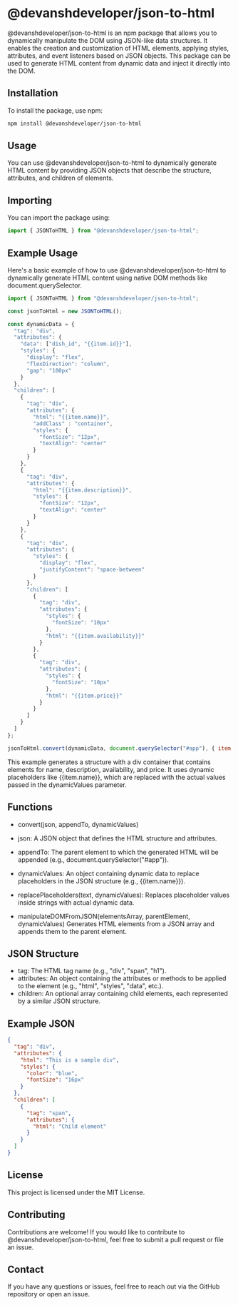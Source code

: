 # @devanshdeveloper/json-to-html

@devanshdeveloper/json-to-html is an npm package that allows you to dynamically manipulate the DOM using JSON-like data structures. It enables the creation and customization of HTML elements, applying styles, attributes, and event listeners based on JSON objects. This package can be used to generate HTML content from dynamic data and inject it directly into the DOM.

## Installation
To install the package, use npm:

```bash
npm install @devanshdeveloper/json-to-html

```

## Usage
You can use @devanshdeveloper/json-to-html to dynamically generate HTML content by providing JSON objects that describe the structure, attributes, and children of elements.

## Importing
You can import the package using:

```js
import { JSONToHTML } from "@devanshdeveloper/json-to-html";
```

## Example Usage

Here's a basic example of how to use @devanshdeveloper/json-to-html to dynamically generate HTML content using native DOM methods like document.querySelector.
```js 
import { JSONToHTML } from "@devanshdeveloper/json-to-html";

const jsonToHtml = new JSONToHTML();

const dynamicData = {
  "tag": "div",
  "attributes": {
    "data": ["dish_id", "{{item.id}}"],
    "styles": {
      "display": "flex",
      "flexDirection": "column",
      "gap": "100px"
    }
  },
  "children": [
    {
      "tag": "div",
      "attributes": {
        "html": "{{item.name}}",
        "addClass" : "container",
        "styles": {
          "fontSize": "12px",
          "textAlign": "center"
        }
      }
    },
    {
      "tag": "div",
      "attributes": {
        "html": "{{item.description}}",
        "styles": {
          "fontSize": "12px",
          "textAlign": "center"
        }
      }
    },
    {
      "tag": "div",
      "attributes": {
        "styles": {
          "display": "flex",
          "justifyContent": "space-between"
        }
      },
      "children": [
        {
          "tag": "div",
          "attributes": {
            "styles": {
              "fontSize": "10px"
            },
            "html": "{{item.availability}}"
          }
        },
        {
          "tag": "div",
          "attributes": {
            "styles": {
              "fontSize": "10px"
            },
            "html": "{{item.price}}"
          }
        }
      ]
    }
  ]
};

jsonToHtml.convert(dynamicData, document.querySelector("#app"), { item: { name: "Dish", description: "A delicious dish", availability: "Available", price: "$10.00" } });

```

This example generates a structure with a div container that contains elements for name, description, availability, and price. It uses dynamic placeholders like {{item.name}}, which are replaced with the actual values passed in the dynamicValues parameter.

## Functions

 - convert(json, appendTo, dynamicValues)
  - json: A JSON object that defines the HTML structure and attributes.
  - appendTo: The parent element to which the generated HTML will be appended (e.g., document.querySelector("#app")).
  - dynamicValues: An object containing dynamic data to replace placeholders in the JSON structure (e.g., {{item.name}}).
 - replacePlaceholders(text, dynamicValues): Replaces placeholder values inside strings with actual dynamic data.

 - manipulateDOMFromJSON(elementsArray, parentElement, dynamicValues) 
 Generates HTML elements from a JSON array and appends them to the parent element.

## JSON Structure
 - tag: The HTML tag name (e.g., "div", "span", "h1").
 - attributes: An object containing the attributes or methods to be applied to the element (e.g., "html", "styles", "data", etc.).
 - children: An optional array containing child elements, each represented by a similar JSON structure.

## Example JSON
```json
{
  "tag": "div",
  "attributes": {
    "html": "This is a sample div",
    "styles": {
      "color": "blue",
      "fontSize": "16px"
    }
  },
  "children": [
    {
      "tag": "span",
      "attributes": {
        "html": "Child element"
      }
    }
  ]
}
```
## License
This project is licensed under the MIT License.

## Contributing
Contributions are welcome! If you would like to contribute to @devanshdeveloper/json-to-html, feel free to submit a pull request or file an issue.

## Contact
If you have any questions or issues, feel free to reach out via the GitHub repository or open an issue.